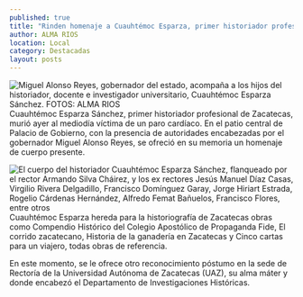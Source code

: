 ```yaml
---
published: true
title: "Rinden homenaje a Cuauhtémoc Esparza, primer historiador profesional de Zacatecas"
author: ALMA RIOS
location: Local
category: Destacadas
layout: posts
---
```


![Miguel Alonso Reyes, gobernador del estado, acompaña a los hijos del historiador, docente e investigador universitario, Cuauhtémoc Esparza Sánchez. FOTOS: ALMA RIOS](http://i.imgur.com/1IP1SWDm.jpg)Cuauhtémoc Esparza Sánchez, primer historiador profesional de Zacatecas, murió ayer al mediodía víctima de un paro cardíaco. En el patio central de Palacio de Gobierno, con la presencia de autoridades encabezadas por el gobernador Miguel Alonso Reyes, se ofreció en su memoria un homenaje de cuerpo presente. 

![El cuerpo del historiador Cuauhtémoc Esparza Sánchez, flanqueado por el rector Armando Silva Cháirez, y los ex rectores Jesús Manuel Díaz Casas, Virgilio Rivera Delgadillo,  Francisco Domínguez Garay, Jorge Hiriart Estrada, Rogelio Cárdenas Hernández, Alfredo Femat Bañuelos, Francisco Flores, entre otros](http://i.imgur.com/wMQXmlxm.jpg)Cuauhtémoc Esparza hereda para la historiografía de Zacatecas obras como Compendio Histórico del Colegio Apostólico de Propaganda Fide, El corrido zacatecano, Historia de la ganadería en Zacatecas y Cinco cartas para un viajero, todas obras de referencia. 

En este momento, se le ofrece otro reconocimiento póstumo en la sede de Rectoría de la Universidad Autónoma de Zacatecas (UAZ), su alma máter y donde encabezó el Departamento de Investigaciones Históricas.
